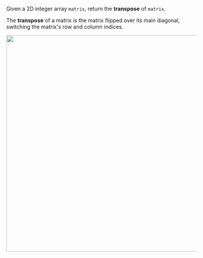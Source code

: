 Given a 2D integer array `matrix`, return the **transpose** of `matrix`.

The **transpose** of a matrix is the matrix flipped over its main diagonal, switching the matrix's row and column indices.

<p align='center'>
  <img width='575px' src={require('@site/static/img/lc/867-f1.png').default} />
</p>